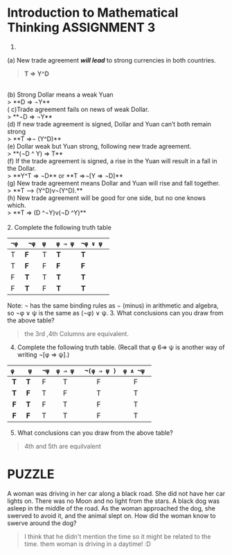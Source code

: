 # Introduction to Mathematical Thinking ASSIGNMENT 3

1. 
(a) New trade agreement **_will lead_** to strong currencies in both countries.<br />
> **T  ⇒ Y^D**
<br />
(b) Strong Dollar means a weak Yuan <br />
> **D ⇒ ¬Y**<br />
( c)Trade agreement fails on news of weak Dollar. <br />
> **¬D  ⇒ ¬Y**<br />
(d) If new trade agreement is signed, Dollar and Yuan can’t both remain strong  <br />
> **T  ⇒¬ (Y^D)** <br />
(e) Dollar weak but Yuan strong, following new trade agreement. <br />
> **(¬D ^ Y)  ⇒ T**<br />
(f) If the trade agreement is signed, a rise in the Yuan will result in a fall in the Dollar. <br />
> **Y^T  ⇒ ¬D**  or **T    ⇒¬[Y    ⇒ ¬D]** <br />
(g) New trade agreement means Dollar and Yuan will rise and fall together. <br />
> **T -->  (Y^D)v¬(Y^D).**<br />
(h) New trade agreement will be good for one side, but no one knows which.  <br />
> **T  ⇒ (D ^¬Y)v(¬D ^Y)** <br />
<br />
2. Complete the following truth table

|`¬φ` |` ¬φ` | `ψ `| `φ ⇒ ψ` | `¬φ ∨ ψ `|
|----|----|---|-------|--------|
| T  | **F**  | T | **T**     | **T**      |
| T  | **F**  | F | **F**     | **F**      |
| F  | **T**  | T | **T**     | **T**      |
| F  | **T**  | F | **T**     | **T**      |

Note: ¬ has the same binding rules as − (minus) in arithmetic and algebra, so ¬φ ∨ ψ is the same
as (¬φ) ∨ ψ.
3. What conclusions can you draw from the above table?
> the 3rd ,4th Columns are equivalent.
4. Complete the following truth table. (Recall that φ 6⇒ ψ is another way of writing ¬[φ ⇒ ψ].)

| `φ `|` ψ` |` ¬ψ` |` φ ⇒ ψ `|` ¬(φ ⇒ ψ )`| `φ ∧ ¬ψ `|
|:-:|:-:|:--:|:-----:|:------:|:------:|
| **T** | **T** |  F |   T   |    F   |    F   |
| **T** |**F**|  T |   F   |    T   |    T   |
| **F** | **T** |  F |   T   |    F   |    T   |
| **F** | **F** |  T |   T   |    F   |    T   |

5. What conclusions can you draw from the above table?
> 4th and 5th are equilvalent

# PUZZLE
A woman was driving in her car along a black road. She did not have her car lights on. There was no Moon and no light from the stars. A black dog was asleep in the middle of the road. As the woman approached the dog, she swerved to avoid it, and the animal slept on. How did the woman know to swerve around the dog? 
> I think that he didn't mention the time so it might be related to the time.
> them woman is driving in a daytime! :D 
